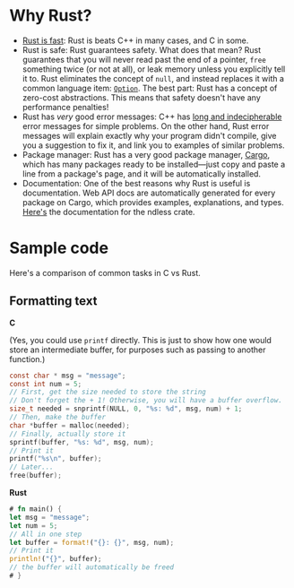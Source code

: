 # Why Rust?

- [Rust is fast]\: Rust is beats C++ in many cases, and C in some.
- Rust is safe: Rust guarantees safety. What does that mean? Rust guarantees that you will never
  read past the end of a pointer, `free` something twice (or not at all), or leak memory unless you
  explicitly tell it to. Rust eliminates the concept of `null`, and instead replaces it with a common
  language item: [`Option`]. The best part: Rust has a concept of zero-cost abstractions. This means
  that safety doesn't have any performance penalties!
- Rust has *very* good error messages: C++ has [long and indecipherable] error messages for simple
  problems. On the other hand, Rust error messages will explain exactly why your program didn't
  compile, give you a suggestion to fix it, and link you to examples of similar problems.
- Package manager: Rust has a very good package manager, [Cargo], which has many packages ready
  to be installed—just copy and paste a line from a package's page, and it will be automatically
  installed.
- Documentation: One of the best reasons why Rust is useful is documentation. Web API docs are
  automatically generated for every package on Cargo, which provides examples, explanations, and
  types. [Here's][ndless] the documentation for the ndless crate.

# Sample code

Here's a comparison of common tasks in C vs Rust.

## Formatting text
**C**

(Yes, you could use `printf` directly. This is just to show how one would store an intermediate
buffer, for purposes such as passing to another function.)
```c
const char * msg = "message";
const int num = 5;
// First, get the size needed to store the string
// Don't forget the + 1! Otherwise, you will have a buffer overflow.
size_t needed = snprintf(NULL, 0, "%s: %d", msg, num) + 1;
// Then, make the buffer
char *buffer = malloc(needed);
// Finally, actually store it
sprintf(buffer, "%s: %d", msg, num);
// Print it
printf("%s\n", buffer);
// Later...
free(buffer);
```

**Rust**
```rust
# fn main() {
let msg = "message";
let num = 5;
// All in one step
let buffer = format!("{}: {}", msg, num);
// Print it
println!("{}", buffer);
// the buffer will automatically be freed
# }
```

[Rust is Fast]: https://benchmarksgame-team.pages.debian.net/benchmarksgame/faster/rust.html
[long and indecipherable]: https://codegolf.stackexchange.com/a/10470/29261
[Cargo]: https://crates.io
[ndless]: https://docs.rs/ndless/
[`Option`]: https://doc.rust-lang.org/stable/rust-by-example/std/option.html?highlight=Option#option
